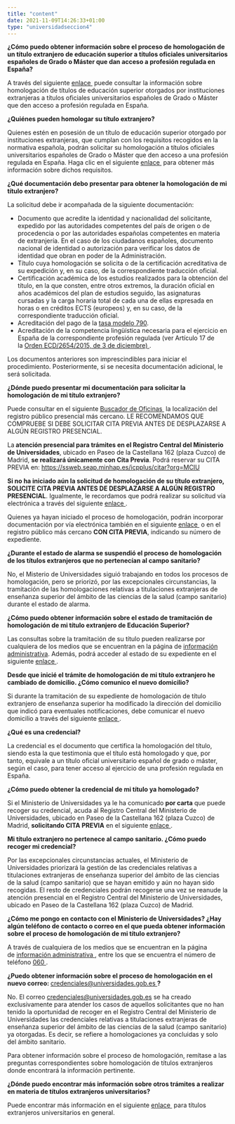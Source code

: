 ```yaml
---
title: "content"
date: 2021-11-09T14:26:33+01:00
type: "universidadseccion4"
---
```

<p><strong>&iquest;C&oacute;mo puedo obtener informaci&oacute;n sobre el proceso de homologaci&oacute;n de un t&iacute;tulo extranjero de educaci&oacute;n superior a t&iacute;tulos oficiales universitarios espa&ntilde;oles de Grado o M&aacute;ster que dan acceso a profesi&oacute;n regulada en Espa&ntilde;a?</strong></p>
<p>A trav&eacute;s del siguiente<span>&nbsp;</span><a title="Homologaci&oacute;n de t&iacute;tulos extranjeros de educaci&oacute;n superior a t&iacute;tulos oficiales universitarios espa&ntilde;oles de Grado o M&aacute;ster" href="https://universidades.sede.gob.es/procedimientos/portada/ida/3513/idp/1029" target="_blank">enlace <i class="icon fas fa-external-link-alt"></i></a><span>&nbsp;</span>puede consultar la informaci&oacute;n sobre homologaci&oacute;n de t&iacute;tulos de educaci&oacute;n superior otorgados por instituciones extranjeras a t&iacute;tulos oficiales universitarios espa&ntilde;oles de Grado o M&aacute;ster que den acceso a profesi&oacute;n regulada en Espa&ntilde;a.</p>
<p><strong>&iquest;Qui&eacute;nes pueden homologar su t&iacute;tulo extranjero?</strong></p>
<p>Quienes est&eacute;n en posesi&oacute;n de un t&iacute;tulo de educaci&oacute;n superior otorgado por instituciones extranjeras, que cumplan con los requisitos recogidos en la normativa espa&ntilde;ola, podr&aacute;n solicitar su homologaci&oacute;n a t&iacute;tulos oficiales universitarios espa&ntilde;oles de Grado o M&aacute;ster que den acceso a una profesi&oacute;n regulada en Espa&ntilde;a. Haga clic en el siguiente<span>&nbsp;</span><a title="Homologaci&oacute;n de t&iacute;tulos extranjeros de educaci&oacute;n superior a t&iacute;tulos oficiales universitarios espa&ntilde;oles de Grado o M&aacute;ster" href="https://universidades.sede.gob.es/procedimientos/portada/ida/3513/idp/1029" target="_blank">enlace <i class="icon fas fa-external-link-alt"></i></a><span>&nbsp;</span>para obtener m&aacute;s informaci&oacute;n sobre dichos requisitos.</p>
<p><strong>&iquest;Qu&eacute; documentaci&oacute;n debo presentar para obtener la homologaci&oacute;n de mi t&iacute;tulo extranjero?</strong></p>
<p>La solicitud debe ir acompa&ntilde;ada de la siguiente documentaci&oacute;n:</p>
<ul>
<li>Documento que acredite la identidad y nacionalidad del solicitante, expedido por las autoridades competentes del pa&iacute;s de origen o de procedencia o por las autoridades espa&ntilde;olas competentes en materia de extranjer&iacute;a. En el caso de los ciudadanos espa&ntilde;oles, documento nacional de identidad o autorizaci&oacute;n para verificar los datos de identidad que obran en poder de la Administraci&oacute;n.</li>
<li>T&iacute;tulo cuya homologaci&oacute;n se solicita o de la certificaci&oacute;n acreditativa de su expedici&oacute;n y, en su caso, de la correspondiente traducci&oacute;n oficial.</li>
<li>Certificaci&oacute;n acad&eacute;mica de los estudios realizados para la obtenci&oacute;n del t&iacute;tulo, en la que consten, entre otros extremos, la duraci&oacute;n oficial en a&ntilde;os acad&eacute;micos del plan de estudios seguido, las asignaturas cursadas y la carga horaria total de cada una de ellas expresada en horas o en cr&eacute;ditos ECTS (europeos) y, en su caso, de la correspondiente traducci&oacute;n oficial.</li>
<li>Acreditaci&oacute;n del pago de la<span>&nbsp;</span><a title="tasa modelo 790" href="{{<siteurl>}}sistema-universitario/gestion-de-titulos-universitarios/titulos-universitarios/otros-procedimientos/tasa-107/">tasa modelo 790</a>.</li>
<li>Acreditaci&oacute;n de la competencia ling&uuml;&iacute;stica necesaria para el ejercicio en Espa&ntilde;a de la correspondiente profesi&oacute;n regulada (ver Art&iacute;culo 17 de la<span>&nbsp;</span><a title="Ir a 'Orden ECD/2654/2015, de 3 de diciembre', en ventana nueva" href="https://www.boe.es/diario_boe/txt.php?id=BOE-A-2015-13435" target="_blank" rel="noopener">Orden ECD/2654/2015, de 3 de diciembre) <i class="icon fas fa-external-link-alt"></i></a>.</li>
</ul>
<p>Los documentos anteriores son imprescindibles para iniciar el procedimiento. Posteriormente, si se necesita documentaci&oacute;n adicional, le ser&aacute; solicitada.</p>
<p><strong>&iquest;D&oacute;nde puedo presentar mi documentaci&oacute;n para solicitar la homologaci&oacute;n de mi t&iacute;tulo extranjero?</strong></p>
<p>Puede consultar en el siguiente<span>&nbsp;</span><a title="Ir a 'Buscador de Oficinas', en ventana nueva" href="https://administracion.gob.es/pagFront/atencionCiudadana/oficinas/encuentraOficina.htm" target="_blank" rel="noopener">Buscador de Oficinas <i class="icon fas fa-external-link-alt"></i></a><span>&nbsp;</span>la localizaci&oacute;n del registro p&uacute;blico presencial m&aacute;s cercano. LE RECOMENDAMOS QUE COMPRUEBE SI DEBE SOLICITAR CITA PREVIA ANTES DE DESPLAZARSE A ALG&Uacute;N REGISTRO PRESENCIAL.</p>
<p>La<strong><span>&nbsp;</span>atenci&oacute;n presencial para tr&aacute;mites en el Registro Central del Ministerio de Universidades</strong>, ubicado en Paseo de la Castellana 162 (plaza Cuzco) de Madrid,<span>&nbsp;</span><strong>se realizar&aacute; &uacute;nicamente con Cita Previa</strong>. Podr&aacute; reservar su CITA PREVIA en:<span>&nbsp;</span><a title="Ir a 'Cita previa', en ventana nueva" href="https://ssweb.seap.minhap.es/icpplus/citar?org=MCIU" target="_blank" rel="noopener">https://ssweb.seap.minhap.es/icpplus/citar?org=MCIU <i class="icon fas fa-external-link-alt"></i></a></p>
<p><strong>Si no ha iniciado a&uacute;n la solicitud de homologaci&oacute;n de su t&iacute;tulo extranjero, SOLICITE CITA PREVIA ANTES DE DESPLAZARSE A ALG&Uacute;N REGISTRO PRESENCIAL</strong>. Igualmente, le recordamos que podr&aacute; realizar su solicitud v&iacute;a electr&oacute;nica a trav&eacute;s del siguiente<span>&nbsp;</span><a title="Ir a 'Homologaci&oacute;n de t&iacute;tulos extranjeros de educaci&oacute;n superior', en ventana nueva" href="https://ciencia.sede.gob.es/pagina/index/directorio/Titulos%20universitarios_Homologaci%C3%B3n%20de%20t%C3%ADtulos%20extranjeros%20de%20educaci%C3%B3n%20superior%20a%20t%C3%ADtulos%20oficiales%20universitarios%20espa%C3%B1oles%20de%20Grado%20o%20M%C3%A1ster%20que%20den%20acceso%20a%20profesi%C3%B3n%20regulada%20en%20Espa%C3%B1a" target="_blank" rel="noopener">enlace <i class="icon fas fa-external-link-alt"></i></a>.</p>
<p>Quienes ya hayan iniciado el proceso de homologaci&oacute;n, podr&aacute;n incorporar documentaci&oacute;n por v&iacute;a electr&oacute;nica tambi&eacute;n en el siguiente<span>&nbsp;</span><a title="Ir a 'Homologaci&oacute;n de t&iacute;tulos extranjeros de educaci&oacute;n superior', en ventana nueva" href="https://ciencia.sede.gob.es/pagina/index/directorio/Titulos%20universitarios_Homologaci%C3%B3n%20de%20t%C3%ADtulos%20extranjeros%20de%20educaci%C3%B3n%20superior%20a%20t%C3%ADtulos%20oficiales%20universitarios%20espa%C3%B1oles%20de%20Grado%20o%20M%C3%A1ster%20que%20den%20acceso%20a%20profesi%C3%B3n%20regulada%20en%20Espa%C3%B1a" target="_blank" rel="noopener">enlace <i class="icon fas fa-external-link-alt"></i></a><span>&nbsp;</span>o en el registro p&uacute;blico m&aacute;s cercano<span>&nbsp;</span><strong>CON CITA PREVIA</strong>, indicando su n&uacute;mero de expediente.</p>
<p><strong>&iquest;Durante el estado de alarma se suspendi&oacute; el proceso de homologaci&oacute;n de los t&iacute;tulos extranjeros que no pertenec&iacute;an al campo sanitario?</strong></p>
<p>No, el Misterio de Universidades sigui&oacute; trabajando en todos los procesos de homologaci&oacute;n, pero se prioriz&oacute;, por las excepcionales circunstancias, la tramitaci&oacute;n de las homologaciones relativas a titulaciones extranjeras de ense&ntilde;anza superior del &aacute;mbito de las ciencias de la salud (campo sanitario) durante el estado de alarma.</p>
<p><strong>&iquest;C&oacute;mo puedo obtener informaci&oacute;n sobre el estado de tramitaci&oacute;n de homologaci&oacute;n de mi t&iacute;tulo extranjero de Educaci&oacute;n Superior?</strong></p>
<p>Las consultas sobre la tramitaci&oacute;n de su t&iacute;tulo pueden realizarse por cualquiera de los medios que se encuentran en la p&aacute;gina de<span>&nbsp;</span><a title="Ir a 'informaci&oacute;n administrativa', en ventana nueva" href="{{<siteurl>}}tu-administracion/informacion-y-atencion-al-ciudadano/">informaci&oacute;n administrativa</a>. Adem&aacute;s, podr&aacute; acceder al estado de su expediente en el siguiente<span>&nbsp;</span><a title="Ir a 'Homologaci&oacute;n de t&iacute;tulos extranjeros de educaci&oacute;n superior ', en ventana nueva" href="https://ciencia.sede.gob.es/pagina/index/directorio/Titulos%20universitarios_Homologaci%C3%B3n%20de%20t%C3%ADtulos%20extranjeros%20de%20educaci%C3%B3n%20superior%20a%20t%C3%ADtulos%20oficiales%20universitarios%20espa%C3%B1oles%20de%20Grado%20o%20M%C3%A1ster%20que%20den%20acceso%20a%20profesi%C3%B3n%20regulada%20en%20Espa%C3%B1a" target="_blank" rel="noopener">enlace <i class="icon fas fa-external-link-alt"></i></a>.</p>
<p><strong>Desde que inici&eacute; el tr&aacute;mite de homologaci&oacute;n de mi t&iacute;tulo extranjero he cambiado de domicilio. &iquest;C&oacute;mo comunico el nuevo domicilio?</strong></p>
<p>Si durante la tramitaci&oacute;n de su expediente de homologaci&oacute;n de t&iacute;tulo extranjero de ense&ntilde;anza superior ha modificado la direcci&oacute;n del domicilio que indic&oacute; para eventuales notificaciones, debe comunicar el nuevo domicilio a trav&eacute;s del siguiente<span>&nbsp;</span><a title="Ir a 'Homologaci&oacute;n de t&iacute;tulos extranjeros de educaci&oacute;n superior ', en ventana nueva" href="https://ciencia.sede.gob.es/pagina/index/directorio/Titulos%20universitarios_Homologaci%C3%B3n%20de%20t%C3%ADtulos%20extranjeros%20de%20educaci%C3%B3n%20superior%20a%20t%C3%ADtulos%20oficiales%20universitarios%20espa%C3%B1oles%20de%20Grado%20o%20M%C3%A1ster%20que%20den%20acceso%20a%20profesi%C3%B3n%20regulada%20en%20Espa%C3%B1a" target="_blank" rel="noopener">enlace <i class="icon fas fa-external-link-alt"></i></a>.</p>
<p><strong>&iquest;Qu&eacute; es una credencial?</strong></p>
<p>La credencial es el documento que certifica la homologaci&oacute;n del t&iacute;tulo, siendo esta la que testimonia que el t&iacute;tulo est&aacute; homologado y que, por tanto, equivale a un t&iacute;tulo oficial universitario espa&ntilde;ol de grado o m&aacute;ster, seg&uacute;n el caso, para tener acceso al ejercicio de una profesi&oacute;n regulada en Espa&ntilde;a.</p>
<p><strong>&iquest;C&oacute;mo puedo obtener la credencial de mi t&iacute;tulo ya homologado?</strong></p>
<p>Si el Ministerio de Universidades ya le ha comunicado<span>&nbsp;</span><strong>por carta</strong><span>&nbsp;</span>que puede recoger su credencial, acuda al Registro Central del Ministerio de Universidades, ubicado en Paseo de la Castellana 162 (plaza Cuzco) de Madrid,<span>&nbsp;</span><strong>solicitando CITA PREVIA</strong><span>&nbsp;</span>en el siguiente<span>&nbsp;</span><a title="Ir a 'Cita previa', en ventana nueva" href="https://ssweb.seap.minhap.es/icpplus/citar?org=MCIU" target="_blank" rel="noopener">enlace <i class="icon fas fa-external-link-alt"></i></a>.</p>
<p><strong>Mi t&iacute;tulo extranjero no pertenece al campo sanitario. &iquest;C&oacute;mo puedo recoger mi credencial?</strong></p>
<p>Por las excepcionales circunstancias actuales, el Ministerio de Universidades priorizar&aacute; la gesti&oacute;n de las credenciales relativas a titulaciones extranjeras de ense&ntilde;anza superior del &aacute;mbito de las ciencias de la salud (campo sanitario) que se hayan emitido y a&uacute;n no hayan sido recogidas. El resto de credenciales podr&aacute;n recogerse una vez se reanude la atenci&oacute;n presencial en el Registro Central del Ministerio de Universidades, ubicado en Paseo de la Castellana 162 (plaza Cuzco) de Madrid.</p>
<p><strong>&iquest;C&oacute;mo me pongo en contacto con el Ministerio de Universidades? &iquest;Hay alg&uacute;n tel&eacute;fono de contacto o correo en el que pueda obtener informaci&oacute;n sobre el proceso de homologaci&oacute;n de mi t&iacute;tulo extranjero? &nbsp;</strong></p>
<p>A trav&eacute;s de cualquiera de los medios que se encuentran en la p&aacute;gina de<span>&nbsp;</span><a title="Ir a 'informaci&oacute;n administrativa', en ventana nueva" href="{{<siteurl>}}tu-administracion/informacion-y-atencion-al-ciudadano/" target="_blank" rel="noopener">informaci&oacute;n administrativa <i class="icon fas fa-external-link-alt"></i></a>, entre los que se encuentra el n&uacute;mero de tel&eacute;fono<span>&nbsp;</span><a title="Ir a '060', en ventana nueva" href="https://administracion.gob.es/pag_Home/atencionCiudadana/ayudame/telefono.html" target="_blank" rel="noopener">060 <i class="icon fas fa-external-link-alt"></i></a>.</p>
<p><strong>&iquest;Puedo obtener informaci&oacute;n sobre el proceso de homologaci&oacute;n en el nuevo correo:<span>&nbsp;</span></strong><a href="mailto:credenciales@universidades.gob.es" target="_blank" rel="noopener">credenciales@universidades.gob.es </a><strong>?</strong></p>
<p>No. El correo<span>&nbsp;</span><a href="mailto:credenciales@universidades.gob.es" target="_blank" rel="noopener">credenciales@universidades.gob.es</a><span>&nbsp;</span>se ha creado exclusivamente para atender los casos de aquellos solicitantes que no han tenido la oportunidad de recoger en el Registro Central del Ministerio de Universidades las credenciales relativas a titulaciones extranjeras de ense&ntilde;anza superior del &aacute;mbito de las ciencias de la salud (campo sanitario) ya otorgadas. Es decir, se refiere a homologaciones ya concluidas y solo del &aacute;mbito sanitario.</p>
<p>Para obtener informaci&oacute;n sobre el proceso de homologaci&oacute;n, rem&iacute;tase a las preguntas correspondientes sobre homologaci&oacute;n de t&iacute;tulos extranjeros donde encontrar&aacute; la informaci&oacute;n pertinente.</p>
<p><strong>&iquest;D&oacute;nde puedo encontrar m&aacute;s informaci&oacute;n sobre otros tr&aacute;mites a realizar en materia de t&iacute;tulos extranjeros universitarios?</strong></p>
<p>Puede encontrar m&aacute;s informaci&oacute;n en el siguiente<span>&nbsp;</span><a title="Ir a 'T&iacute;tulos extranjeros universitarios', en ventana nueva" href="https://universidades.sede.gob.es/pagina/index/directorio/Reconocimiento_titulos_europeos" target="_blank">enlace <i class="icon fas fa-external-link-alt"></i></a><span>&nbsp;</span>para t&iacute;tulos extranjeros universitarios en general.</p>